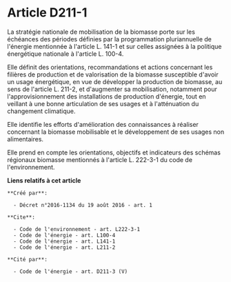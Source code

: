 # Article D211-1

La stratégie nationale de mobilisation de la biomasse porte sur les échéances des périodes définies par la programmation
pluriannuelle de l'énergie mentionnée à l'article L. 141-1 et sur celles assignées à la politique énergétique nationale à
l'article L. 100-4. 

Elle définit des orientations, recommandations et actions concernant les filières de production et de valorisation de la
biomasse susceptible d'avoir un usage énergétique, en vue de développer la production de biomasse, au sens de l'article L.
211-2, et d'augmenter sa mobilisation, notamment pour l'approvisionnement des installations de production d'énergie, tout en
veillant à une bonne articulation de ses usages et à l'atténuation du changement climatique. 

Elle identifie les efforts d'amélioration des connaissances à réaliser concernant la biomasse mobilisable et le développement
de ses usages non alimentaires. 

Elle prend en compte les orientations, objectifs et indicateurs des schémas régionaux biomasse mentionnés à l'article L.
222-3-1 du code de l'environnement.

**Liens relatifs à cet article**

	**Créé par**:

	  - Décret n°2016-1134 du 19 août 2016 - art. 1

	**Cite**:

	  - Code de l'environnement - art. L222-3-1
	  - Code de l'énergie - art. L100-4
	  - Code de l'énergie - art. L141-1
	  - Code de l'énergie - art. L211-2

	**Cité par**:

	  - Code de l'énergie - art. D211-3 (V)
